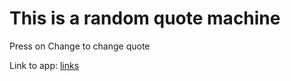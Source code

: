 # This is a random quote machine

Press on Change to change quote

Link to app: [links]("https://alefDev-prog.github.io/react_apps")

